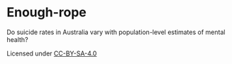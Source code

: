 # Enough-rope
Do suicide rates in Australia vary with population-level estimates of mental health?  

Licensed under [CC-BY-SA-4.0](https://creativecommons.org/licenses/by-sa/4.0/)
